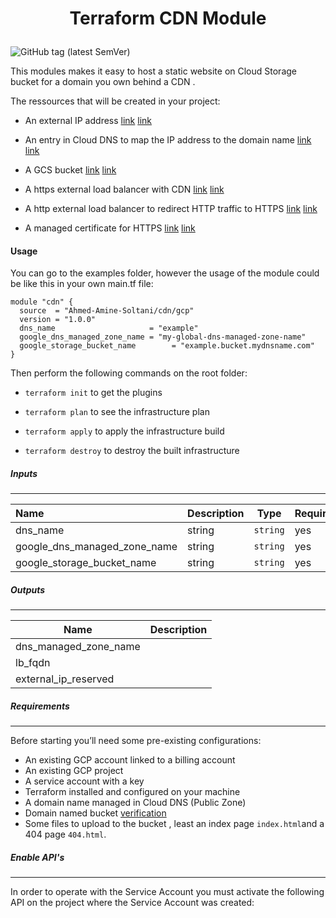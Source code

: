 

# <p align="center"> Terraform CDN Module </p> 



<img alt="GitHub tag (latest SemVer)" src="https://img.shields.io/github/v/tag/Ahmed-Amine-Soltani/terraform-gcp-cdn">





This modules makes it easy to host a static website on Cloud Storage bucket for a domain you own behind a CDN .



The ressources that will be created in your project:

- An external IP address  [link](https://registry.terraform.io/providers/hashicorp/google/latest/docs/resources/compute_global_address) [link](https://cloud.google.com/compute/docs/ip-addresses/reserve-static-external-ip-address#reserve_new_static)

- An entry in Cloud DNS to map the IP address to the domain name [link](https://registry.terraform.io/providers/hashicorp/google/latest/docs/resources/dns_record_set) [link](https://cloud.google.com/dns/docs/tutorials/create-domain-tutorial#set-up-domain)
- A GCS bucket [link](https://registry.terraform.io/providers/hashicorp/google/latest/docs/resources/storage_bucket) [link](https://cloud.google.com/storage/docs/hosting-static-website)
- A https external load balancer with CDN  [link](https://registry.terraform.io/providers/hashicorp/google/latest/docs/resources/compute_global_forwarding_rule) [link](https://cloud.google.com/load-balancing/docs/https) 
- A http external load balancer to redirect HTTP traffic to HTTPS [link]()  [link](https://cloud.google.com/cdn/docs/setting-up-http-https-redirect#partial-http-lb)
- A managed certificate for HTTPS [link](https://registry.terraform.io/providers/hashicorp/google/latest/docs/resources/compute_managed_ssl_certificate) [link](https://cloud.google.com/load-balancing/docs/ssl-certificates/google-managed-certs)





#### Usage

You can go to the examples folder, however the usage of the module could be like this in your own main.tf file:

```hcl
module "cdn" {
  source  = "Ahmed-Amine-Soltani/cdn/gcp"
  version = "1.0.0"
  dns_name                     = "example"
  google_dns_managed_zone_name = "my-global-dns-managed-zone-name"
  google_storage_bucket_name        = "example.bucket.mydnsname.com"
}
```



Then perform the following commands on the root folder:

- `terraform init` to get the plugins

- `terraform plan` to see the infrastructure plan

- `terraform apply` to apply the infrastructure build

- `terraform destroy` to destroy the built infrastructure

  

##### Inputs

------

| Name                         | Description | Type     | Required |
| :--------------------------- | ----------- | -------- | -------- |
| dns_name                     | string      | `string` | yes      |
| google_dns_managed_zone_name | string      | `string` | yes      |
| google_storage_bucket_name   | string      | `string` | yes      |

##### Outputs

------

| Name                  | Description |
| --------------------- | ----------- |
| dns_managed_zone_name |             |
| lb_fqdn               |             |
| external_ip_reserved  |             |



##### Requirements

------

Before starting you’ll need some pre-existing configurations:

- An existing GCP account linked to a billing account
- An existing GCP project
- A service account with a key
- Terraform installed and configured on your machine
- A domain name managed in Cloud DNS (Public Zone)
- Domain named bucket [verification](https://cloud.google.com/storage/docs/domain-name-verification)
- Some files to upload to the bucket , least an index page `index.html`and a 404 page `404.html`.



##### Enable API's

------

In order to operate with the Service Account you must activate the following API on the project where the Service Account was created:

